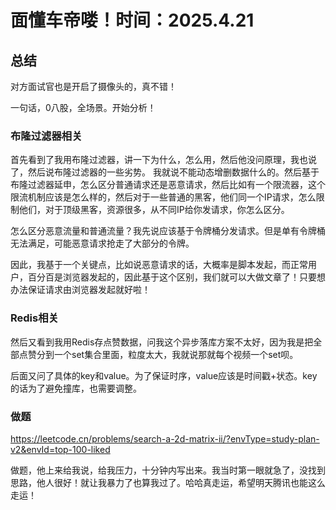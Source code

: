 # 面懂车帝喽！时间：2025.4.21

## 总结

对方面试官也是开启了摄像头的，真不错！

一句话，0八股，全场景。开始分析！

### 布隆过滤器相关
首先看到了我用布隆过滤器，讲一下为什么，怎么用，然后他没问原理，我也说了，然后说布隆过滤器的一些劣势。 我就说不能动态增删数据什么的。然后基于布隆过滤器延申，怎么区分普通请求还是恶意请求，然后比如有一个限流器，这个限流机制应该是怎么样的，然后对于一些普通的黑客，他们同一个IP请求，怎么限制他们，对于顶级黑客，资源很多，从不同IP给你发请求，你怎么区分。

怎么区分恶意流量和普通流量？我先说应该基于令牌桶分发请求。但是单有令牌桶无法满足，可能恶意请求抢走了大部分的令牌。

因此，我基于一个关键点，比如说恶意请求的话，大概率是脚本发起，而正常用户，百分百是浏览器发起的，因此基于这个区别，我们就可以大做文章了！只要想办法保证请求由浏览器发起就好啦！

### Redis相关
然后又看到我用Redis存点赞数据，问我这个异步落库方案不太好，因为我是把全部点赞分到一个set集合里面，粒度太大，我就说那就每个视频一个set呗。

后面又问了具体的key和value。为了保证时序，value应该是时间戳+状态。key的话为了避免撞库，也需要调整。

### 做题
https://leetcode.cn/problems/search-a-2d-matrix-ii/?envType=study-plan-v2&envId=top-100-liked

做题，他上来给我说，给我压力，十分钟内写出来。我当时第一眼就急了，没找到思路，他人很好！就让我暴力了也算我过了。哈哈真走运，希望明天腾讯也能这么走运！

